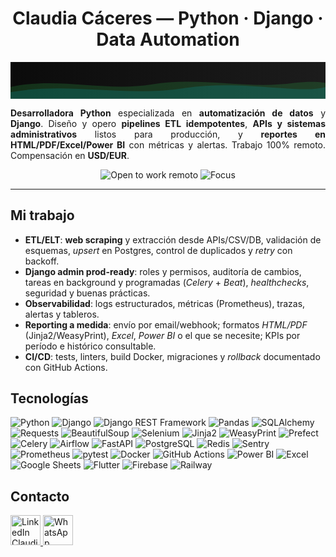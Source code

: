 <div align="center">

  <h1>Claudia Cáceres — Python · Django · Data Automation</h1>

  <!-- Banner -->
  <svg viewBox="0 0 1200 140" width="100%" height="72" role="img" aria-label="Python · Django · ETL · Reporting">
    <defs>
      <linearGradient id="g" x1="0" y1="0" x2="1" y2="0">
        <stop offset="0%" stop-color="#0b0b0b"/>
        <stop offset="100%" stop-color="#1c1c1c"/>
      </linearGradient>
    </defs>
    <rect width="1200" height="140" fill="url(#g)"/>
    <path d="M0,95 C180,55 360,115 540,85 C720,55 900,105 1080,80 C1160,70 1200,80 1200,80 L1200,140 L0,140 Z" fill="#2ea043" opacity="0.25"/>
    <path d="M0,115 C220,75 440,135 660,100 C880,65 1100,125 1200,95 L1200,140 L0,140 Z" fill="#00bcd4" opacity="0.18"/>
  </svg>

  <p style="max-width:860px; text-align:justify">
    <strong>Desarrolladora Python</strong> especializada en <strong>automatización de datos</strong> y <strong>Django</strong>.
    Diseño y opero <strong>pipelines ETL idempotentes</strong>, <strong>APIs y sistemas administrativos</strong> listos para producción,
    y <strong>reportes en HTML/PDF/Excel/Power BI</strong> con métricas y alertas. Trabajo 100% remoto. Compensación en <strong>USD/EUR</strong>.
  </p>


  <img src="https://img.shields.io/badge/Open%20to%20work-Remote%20only-black?labelColor=black" alt="Open to work remoto"/>
  <img src="https://img.shields.io/badge/Focus-Automation%2FETL%2C%20Django%2C%20Reporting-black" alt="Focus"/>
</div>

<hr>

<h2>Mi trabajo</h2>
<ul>
  <li><strong>ETL/ELT</strong>: <strong>web scraping</strong> y extracción desde APIs/CSV/DB, validación de esquemas, <em>upsert</em> en Postgres, control de duplicados y <em>retry</em> con backoff.</li>
  <li><strong>Django admin prod-ready</strong>: roles y permisos, auditoría de cambios, tareas en background y programadas (<em>Celery</em> + <em>Beat</em>), <em>healthchecks</em>, seguridad y buenas prácticas.</li>
  <li><strong>Observabilidad</strong>: logs estructurados, métricas (Prometheus), trazas, alertas y tableros.</li>
  <li><strong>Reporting a medida</strong>: envío por email/webhook; formatos <em>HTML/PDF</em> (Jinja2/WeasyPrint), <em>Excel</em>, <em>Power BI</em> o el que se necesite; KPIs por período e histórico consultable.</li>
  <li><strong>CI/CD</strong>: tests, linters, build Docker, migraciones y <em>rollback</em> documentado con GitHub Actions.</li>
</ul>

<h2>Tecnologías</h2>
<p>

  <!-- Core backend & data -->
  <img src="https://img.shields.io/badge/Python-black?logo=python&logoColor=3e7aaa&color=black" alt="Python"/>
  <img src="https://img.shields.io/badge/Django-black?logo=django&logoColor=ffffff&color=black" alt="Django"/>
  <img src="https://img.shields.io/badge/DRF-black?logo=django&logoColor=ffffff&color=black" alt="Django REST Framework"/>
  <img src="https://img.shields.io/badge/Pandas-black?logo=pandas&logoColor=white&color=black" alt="Pandas"/>
  <img src="https://img.shields.io/badge/SQLAlchemy-black?color=black" alt="SQLAlchemy"/>

  <!-- Web scraping -->
  <img src="https://img.shields.io/badge/Requests-black?color=black" alt="Requests"/>
  <img src="https://img.shields.io/badge/BeautifulSoup-black?color=black" alt="BeautifulSoup"/>
  <img src="https://img.shields.io/badge/Selenium-black?logo=selenium&logoColor=43B02A&color=black" alt="Selenium"/>

  <!-- Reporting & templates -->
  <img src="https://img.shields.io/badge/Jinja2-black?color=black" alt="Jinja2"/>
  <img src="https://img.shields.io/badge/WeasyPrint-black?color=black" alt="WeasyPrint"/>

  <!-- Orquestación y jobs -->
  <img src="https://img.shields.io/badge/Prefect-black?logo=prefect&logoColor=white&color=black" alt="Prefect"/>
  <img src="https://img.shields.io/badge/Celery-black?color=black" alt="Celery"/>
  <img src="https://img.shields.io/badge/Airflow-black?logo=apache-airflow&logoColor=white&color=black" alt="Airflow"/>
  <img src="https://img.shields.io/badge/FastAPI-black?logo=fastapi&logoColor=009688&color=black" alt="FastAPI"/>

  <!-- Databases & cache -->
  <img src="https://img.shields.io/badge/PostgreSQL-black?logo=postgresql&logoColor=336791&color=black" alt="PostgreSQL"/>
  <img src="https://img.shields.io/badge/Redis-black?logo=redis&logoColor=dc382d&color=black" alt="Redis"/>

  <!-- Observabilidad & calidad -->
  <img src="https://img.shields.io/badge/Sentry-black?logo=sentry&logoColor=white&color=black" alt="Sentry"/>
  <img src="https://img.shields.io/badge/Prometheus-black?logo=prometheus&logoColor=orange&color=black" alt="Prometheus"/>
  <img src="https://img.shields.io/badge/pytest-black?color=black" alt="pytest"/>
  <img src="https://img.shields.io/badge/Docker-black?logo=docker&logoColor=0db7ed&color=black" alt="Docker"/>
  <img src="https://img.shields.io/badge/GitHub%20Actions-black?logo=githubactions&logoColor=2088FF&color=black" alt="GitHub Actions"/>

  <!-- BI & formatos -->
  <img src="https://img.shields.io/badge/Power%20BI-black?logo=powerbi&logoColor=fec900&color=black" alt="Power BI"/>
  <img src="https://img.shields.io/badge/Excel-black?logo=microsoft-excel&logoColor=217346&color=black" alt="Excel"/>
  <img src="https://img.shields.io/badge/Google%20Sheets-black?logo=google-sheets&logoColor=4caf50&color=black" alt="Google Sheets"/>

  <!-- Plus -->
  <img src="https://img.shields.io/badge/Flutter-black?logo=flutter&logoColor=02569B&color=black" alt="Flutter"/>
  
  <!-- Infra & hosting -->
  <img src="https://img.shields.io/badge/Firebase-black?logo=firebase&logoColor=FFCA28&color=black" alt="Firebase"/>
  <img src="https://img.shields.io/badge/Railway-black?logo=railway&logoColor=white&color=black" alt="Railway"/>

</p>


<h2>Contacto</h2>
<p>
  <a href="https://www.linkedin.com/in/claudiacaceresv/" aria-label="LinkedIn">
    <img width="48" height="48" src="https://img.icons8.com/color/48/linkedin-circled--v1.png" alt="LinkedIn Claudia Cáceres"/>
  </a>
  <a href="https://api.whatsapp.com/send?phone=5491124831343" aria-label="WhatsApp">
    <img width="48" height="48" src="https://img.icons8.com/color/48/whatsapp--v1.png" alt="WhatsApp Claudia Cáceres"/>
  </a>
</p>

<!-- SEO: Python, Django, Developer, Data Automation, ETL, ELT, Backend, REST API, Prefect, Airflow, Celery, PostgreSQL, Redis, FastAPI, Reporting, PDF, HTML, Observability, CI/CD, GitHub Actions, Power BI, Remote, USD, EUR -->
